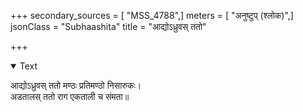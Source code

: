 +++
secondary_sources = [ "MSS_4788",]
meters = [ "अनुष्टुप् (श्लोक)",]
jsonClass = "Subhaashita"
title = "आद्योऽध्रुवस् ततो"

+++

<details open><summary>Text</summary>

आद्योऽध्रुवस् ततो मण्ठः प्रतिमण्ठो निसारुकः।  
अडतालस् ततो राग एकताली च संमता॥
</details>
